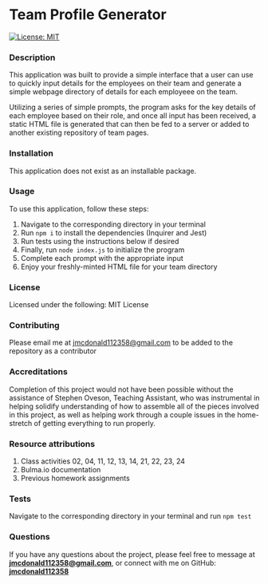 
# Team Profile Generator

[![License: MIT](https://img.shields.io/badge/License-MIT-yellow.svg)](https://opensource.org/licenses/MIT)  

### Description
This application was built to provide a simple interface that a user can use to quickly input details for the employees on their team and generate a simple webpage directory of details for each employeee on the team. 

Utilizing a series of simple prompts, the program asks for the key details of each employee based on their role, and once all input has been received, a static HTML file is generated that can then be fed to a server or added to another existing repository of team pages.


### Installation
This application does not exist as an installable package.

### Usage
To use this application, follow these steps:

1. Navigate to the corresponding directory in your terminal
2. Run ```npm i``` to install the dependencies (Inquirer and Jest)
3. Run tests using the instructions below if desired
4. Finally, run ```node index.js``` to initialize the program
5. Complete each prompt with the appropriate input
6. Enjoy your freshly-minted HTML file for your team directory

### License
Licensed under the following: MIT License

### Contributing
Please email me at jmcdonald112358@gmail.com to be added to the repository as a contributor

### Accreditations
Completion of this project would not have been possible without the assistance of Stephen Oveson, Teaching Assistant, who was instrumental in helping solidify understanding of how to assemble all of the pieces involved in this project, as well as helping work through a couple issues in the home-stretch of getting everything to run properly. 

### Resource attributions
1. Class activities 02, 04, 11, 12, 13, 14, 21, 22, 23, 24
2. Bulma.io documentation
3. Previous homework assignments

### Tests
Navigate to the corresponding directory in your terminal and run ```npm test```

### Questions
If you have any questions about the project, please feel free to message at **jmcdonald112358@gmail.com**, or connect with me on GitHub: **[jmcdonald112358](https://github.com/jmcdonald112358)**

